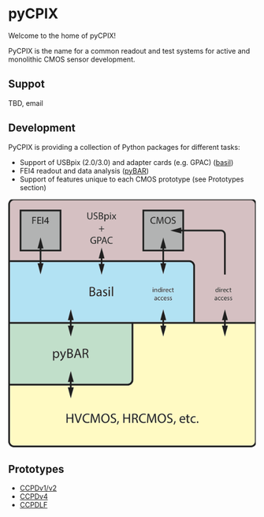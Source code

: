 # pyCPIX

Welcome to the home of pyCPIX!

PyCPIX is the name for a common readout and test systems for active and monolithic CMOS sensor development.

## Suppot

TBD, email

## Development

PyCPIX is providing a collection of Python packages for different tasks:
- Support of USBpix (2.0/3.0) and adapter cards (e.g. GPAC) ([basil](https://github.com/SiLab-Bonn/basil))
- FEI4 readout and data analysis ([pyBAR](https://github.com/SiLab-Bonn/pyBAR))
- Support of features unique to each CMOS prototype (see Prototypes section)

![pyCPIX Structure](/images/pyCPIX.png)

## Prototypes

- [CCPDv1/v2](https://silab-redmine.physik.uni-bonn.de/projects/hcmos)
- [CCPDv4](https://github.com/SiLab-Bonn/CCPDv4)
- [CCPDLF](https://silab-redmine.physik.uni-bonn.de/projects/ccpdlf)
